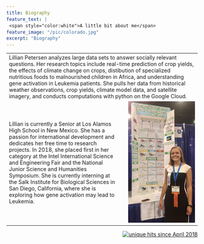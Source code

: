 ```yaml
---
title: Biography
feature_text: |
 <span style="color:white">A little bit about me</span>
feature_image: "/pic/colorado.jpg"
excerpt: "Biography"
---
```

<table cellpadding="10">
  <tr>
  <td colspan="3" >
Lillian Petersen analyzes large data sets to answer socially relevant questions. Her research topics include real-time prediction of crop yields, the effects of climate change on crops, distibution of specialized nutritious foods to malnourished children in Africa, and understanding gene activation in Leukemia patients. She pulls her data from historical weather observations, crop yields, climate model data, and satellite imagery, and conducts computations with python on the Google Cloud. 
  </td>
  </tr>
  <tr>
  <td width="60%">

Lillian is currently a Senior at Los Alamos High School in New Mexico. She has a passion for international development and dedicates her free time to research projects. In 2018, she placed first in her category at the Intel International Science and Engineering Fair and the National Junior Science and Humanities Symposium. She is currently interning at the Salk Institute for Biological Sciences in San Diego, California, where she is exploring how gene activation may lead to Leukemia.

  </td>
  <td width="2%">
  </td>
  <td width="38%" ><img src="/pic/isef.jpg" >
  </td>
  </tr>
</table>
<p align="right">
<a href="http://www.hitwebcounter.com">
<img src="http://hitwebcounter.com/counter/counter.php?page=6931336&style=0006&nbdigits=5&type=ip&initCount=0" title="unique hits since April 2018" border="0" ></a>

<!-- Global site tag (gtag.js) - Google Analytics -->
<script async src="https://www.googletagmanager.com/gtag/js?id=UA-117520873-2"></script>
<script>
  window.dataLayer = window.dataLayer || [];
  function gtag(){dataLayer.push(arguments);}
  gtag('js', new Date());

  gtag('config', 'UA-117520873-2');
</script>


